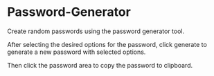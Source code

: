 # Password-Generator
Create random passwords using the password generator tool.

After selecting the desired options for the password, click generate to generate
a new password with selected options.

Then click the password area to copy the password to clipboard.
